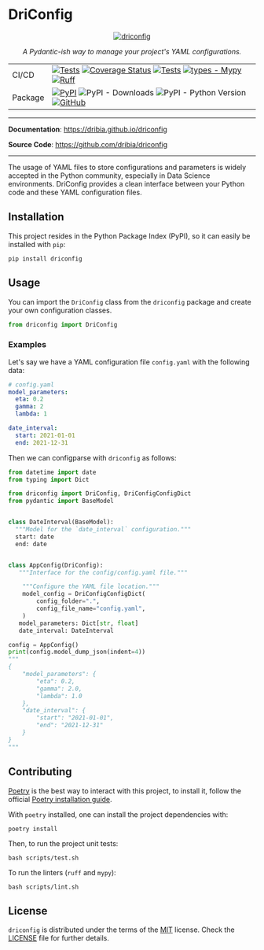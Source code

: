 DriConfig
==========================

<p align="center">
    <a href="https://dribia.github.io/driconfig">
        <picture style="display: block; margin-left: auto; margin-right: auto; width: 40%;">
            <source
                media="(prefers-color-scheme: dark)"
                srcset="https://dribia.github.io/driconfig/img/logo_dribia_blanc_cropped.png"
            >
            <source
                media="(prefers-color-scheme: light)"
                srcset="https://dribia.github.io/driconfig/img/logo_dribia_blau_cropped.png"
            >
            <img
                alt="driconfig"
                src="https://dribia.github.io/driconfig/img/logo_dribia_blau_cropped.png"
            >
        </picture>
    </a>
</p>

<p align="center">
    <em>A Pydantic-ish way to manage your project's YAML configurations.</em>
</p>

|         |                                                                                                                                                                                                                                                                                                                                                                                                                                                                                                                                                                                                                                                                                                                                         |
|---------|-----------------------------------------------------------------------------------------------------------------------------------------------------------------------------------------------------------------------------------------------------------------------------------------------------------------------------------------------------------------------------------------------------------------------------------------------------------------------------------------------------------------------------------------------------------------------------------------------------------------------------------------------------------------------------------------------------------------------------------------|
| CI/CD   | [![Tests](https://github.com/dribia/driconfig/workflows/Test/badge.svg?query=branch%3Amain)](https://github.com/dribia/driconfig/actions?query=workflow%3ATest) [![Coverage Status](https://img.shields.io/codecov/c/github/dribia/driconfig?color=%2334D058)](https://codecov.io/gh/dribia/driconfig) [![Tests](https://github.com/dribia/driconfig/workflows/Lint/badge.svg?query=branch%3Amain)](https://github.com/dribia/driconfig/actions?query=workflow%3ALint) [![types - Mypy](https://img.shields.io/badge/types-Mypy-blue.svg)](https://github.com/python/mypy) [![Ruff](https://img.shields.io/endpoint?url=https://raw.githubusercontent.com/astral-sh/ruff/main/assets/badge/v2.json)](https://github.com/astral-sh/ruff) |
| Package | [![PyPI](https://img.shields.io/pypi/v/driconfig)](https://pypi.org/project/driconfig) ![PyPI - Downloads](https://img.shields.io/pypi/dm/driconfig?color=blue&logo=pypi&logoColor=gold) ![PyPI - Python Version](https://img.shields.io/pypi/pyversions/driconfig?logo=python&logoColor=gold) [![GitHub](https://img.shields.io/github/license/dribia/driconfig?color=blue)](LICENSE)                                                                                                                                                                                                                                                                                                                                                  |
---

**Documentation**: <a href="https://dribia.github.io/driconfig" target="_blank">https://dribia.github.io/driconfig</a>

**Source Code**: <a href="https://github.com/dribia/driconfig" target="_blank">https://github.com/dribia/driconfig</a>

---

The usage of YAML files to store configurations and parameters is widely accepted in the Python
community, especially in Data Science environments. DriConfig provides a clean interface between your Python code and these YAML configuration files.

## Installation

This project resides in the Python Package Index (PyPI), so it can easily be installed with `pip`:

```console
pip install driconfig
```

## Usage

You can import the `DriConfig` class from the `driconfig` package and create your own configuration classes.

```python
from driconfig import DriConfig
```

### Examples

Let's say we have a YAML configuration file `config.yaml` with the following data:
```yaml
# config.yaml
model_parameters:
  eta: 0.2
  gamma: 2
  lambda: 1

date_interval:
  start: 2021-01-01
  end: 2021-12-31
```
Then we can configparse with `driconfig` as follows:
```python
from datetime import date
from typing import Dict

from driconfig import DriConfig, DriConfigConfigDict
from pydantic import BaseModel


class DateInterval(BaseModel):
  """Model for the `date_interval` configuration."""
  start: date
  end: date


class AppConfig(DriConfig):
   """Interface for the config/config.yaml file."""

    """Configure the YAML file location."""
    model_config = DriConfigConfigDict(
        config_folder=".",
        config_file_name="config.yaml",
    )
   model_parameters: Dict[str, float]
   date_interval: DateInterval

config = AppConfig()
print(config.model_dump_json(indent=4))
"""
{
    "model_parameters": {
        "eta": 0.2,
        "gamma": 2.0,
        "lambda": 1.0
    },
    "date_interval": {
        "start": "2021-01-01",
        "end": "2021-12-31"
    }
}
"""
```

## Contributing

[Poetry](https://python-poetry.org) is the best way to interact with this project, to install it,
follow the official [Poetry installation guide](https://python-poetry.org/docs/#installation).

With `poetry` installed, one can install the project dependencies with:

```shell
poetry install
```

Then, to run the project unit tests:

```shell
bash scripts/test.sh
```

To run the linters (`ruff` and `mypy`):

```shell
bash scripts/lint.sh
```

## License

`driconfig` is distributed under the terms of the
[MIT](https://opensource.org/license/mit) license.
Check the [LICENSE](./LICENSE) file for further details.
